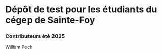 # Dépôt de test pour les étudiants du cégep de Sainte-Foy

### Contributeurs été 2025
William Peck  
